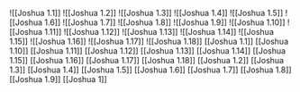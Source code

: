 ![[Joshua 1.1]]
![[Joshua 1.2]]
![[Joshua 1.3]]
![[Joshua 1.4]]
![[Joshua 1.5]]
![[Joshua 1.6]]
![[Joshua 1.7]]
![[Joshua 1.8]]
![[Joshua 1.9]]
![[Joshua 1.10]]
![[Joshua 1.11]]
![[Joshua 1.12]]
![[Joshua 1.13]]
![[Joshua 1.14]]
![[Joshua 1.15]]
![[Joshua 1.16]]
![[Joshua 1.17]]
![[Joshua 1.18]]
[[Joshua 1.1]]
[[Joshua 1.10]]
[[Joshua 1.11]]
[[Joshua 1.12]]
[[Joshua 1.13]]
[[Joshua 1.14]]
[[Joshua 1.15]]
[[Joshua 1.16]]
[[Joshua 1.17]]
[[Joshua 1.18]]
[[Joshua 1.2]]
[[Joshua 1.3]]
[[Joshua 1.4]]
[[Joshua 1.5]]
[[Joshua 1.6]]
[[Joshua 1.7]]
[[Joshua 1.8]]
[[Joshua 1.9]]
[[Joshua 1]]
